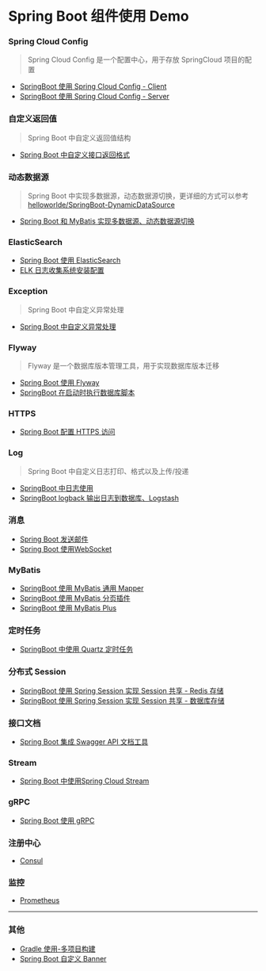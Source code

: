 # Spring Boot 组件使用 Demo

### Spring Cloud Config

> Spring Cloud Config 是一个配置中心，用于存放 SpringCloud 项目的配置

- [SpringBoot 使用 Spring Cloud Config - Client](SpringBoot-ConfigClient/)
- [SpringBoot 使用 Spring Cloud Config - Server](SpringBoot-ConfigServer/)

### 自定义返回值

> Spring Boot 中自定义返回值结构

- [Spring Boot 中自定义接口返回格式](SpringBoot-CustomResponse/)

### 动态数据源

> Spring Boot 中实现多数据源，动态数据源切换，更详细的方式可以参考[helloworlde/SpringBoot-DynamicDataSource](https://github.com/helloworlde/SpringBoot-DynamicDataSource)

- [Spring Boot 和 MyBatis 实现多数据源、动态数据源切换](SpringBoot-DynamicDataSource/)

### ElasticSearch 

- [Spring Boot 使用 ElasticSearch](SpringBoot-ElasticSearch/)
- [ELK 日志收集系统安装配置](SpringBoot-ELK/)

### Exception 

> Spring Boot 中自定义异常处理

- [Spring Boot 中自定义异常处理](SpringBoot-Exception/)

### Flyway

> Flyway 是一个数据库版本管理工具，用于实现数据库版本迁移

- [Spring Boot 使用 Flyway](SpringBoot-Flyway/)
- [SpringBoot 在启动时执行数据库脚本](Docs/SpringBood%20DB%20Migrate.md)

### HTTPS 

- [Spring Boot 配置 HTTPS 访问](SpringBoot-Https/)

### Log 

> Spring Boot 中自定义日志打印、格式以及上传/投递

- [SpringBoot 中日志使用](SpringBoot-Log/)
- [SpringBoot logback 输出日志到数据库、Logstash](SpringBoot-Log/LogToLogstahAndDB.md)

### 消息 

- [Spring Boot 发送邮件](SpringBoot-Mail/)
- [Spring Boot 使用WebSocket](SpringBoot-WebSocket/)

### MyBatis 

- [SpringBoot 使用 MyBatis 通用 Mapper](SpringBoot-MyBatisMapper/)
- [SpringBoot 使用 MyBatis 分页插件](SpringBoot-MyBatisPage/)
- [SpringBoot 使用 MyBatis Plus](SpringBoot-MyBatisPlus/)

### 定时任务

- [SpringBoot 中使用 Quartz 定时任务](SpringBoot-ScheduledJob/)

### 分布式 Session

- [SpringBoot 使用 Spring Session 实现 Session 共享 - Redis 存储](SpringBoot-Session-Redis/)
- [SpringBoot 使用 Spring Session 实现 Session 共享 - 数据库存储](SpringBoot-Session-JDBC/)

### 接口文档

- [Spring Boot 集成 Swagger API 文档工具](SpringBoot-Swagger/)

### Stream

- [Spring Boot 中使用Spring Cloud Stream](SpringBoot-Stream/)

### gRPC

- [Spring Boot 使用 gRPC](grpc/)

### 注册中心

- [Consul](consul/)

### 监控

- [Prometheus](prometheus/)

-------------

### 其他

- [Gradle 使用-多项目构建](Docs/Gradle%20Multiple%20Module.md)
- [Spring Boot 自定义 Banner](Docs/SpringBoot%20Custom%20Banner.md)